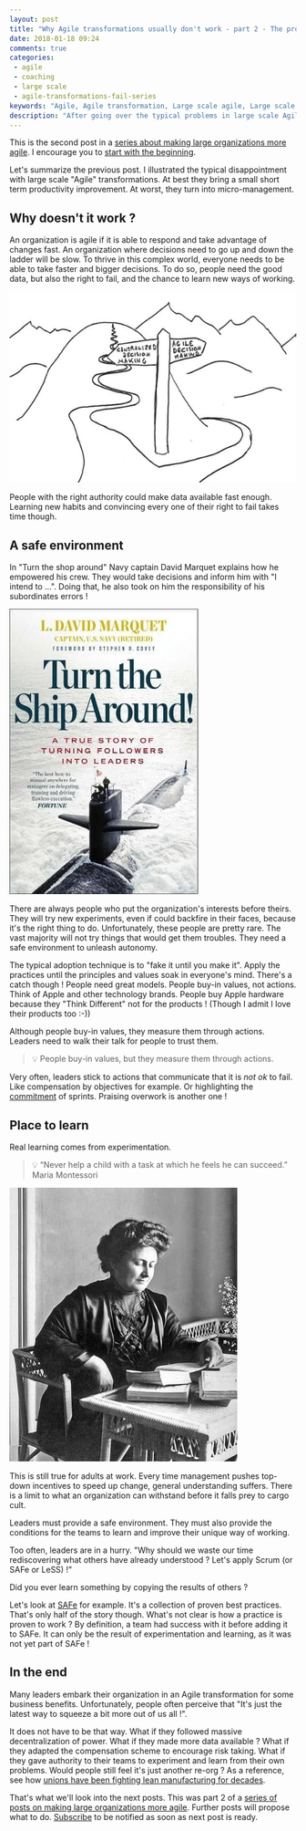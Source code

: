 ```yaml
---
layout: post
title: "Why Agile transformations usually don't work - part 2 - The problem"
date: 2018-01-18 09:24
comments: true
categories: 
 - agile
 - coaching
 - large scale
 - agile-transformations-fail-series
keywords: "Agile, Agile transformation, Large scale agile, Large scale agile transformation, Learning"
description: "After going over the typical problems in large scale Agile transformations, I dig into the reasons underlying the failures."
---
```

This is the second post in a [series about making large organizations more agile](/blog/categories/agile-transformations-fail-series/). I encourage you to [start with the beginning](/why-agile-transformations-usually-dont-work-part-1-the-situation/).

Let's summarize the previous post. I illustrated the typical disappointment with large scale "Agile" transformations. At best they bring a small short term productivity improvement. At worst, they turn into micro-management.

## Why doesn't it work ?

An organization is agile if it is able to respond and take advantage of changes fast. An organization where decisions need to go up and down the ladder will be slow. To thrive in this complex world, everyone needs to be able to take faster and bigger decisions. To do so, people need the good data, but also the right to fail, and the chance to learn new ways of working.

![A sign post with 2 directions : a convoluted 'centralized decision making' road, and a simpler 'agile decision making' road](../imgs/2018-01-09-why-agile-transformations-usually-dont-work-part-2-the-problem/decision-making.jpg)

People with the right authority could make data available fast enough. Learning new habits and convincing every one of their right to fail takes time though.

## A safe environment

In "Turn the shop around" Navy captain David Marquet explains how he empowered his crew. They would take decisions and inform him with "I intend to ...". Doing that, he also took on him the responsibility of his subordinates errors !

[![Cover of the book "Turn the ship around"](../imgs/2018-01-09-why-agile-transformations-usually-dont-work-part-2-the-problem/turn-the-ship-around.jpg)](https://www.amazon.com/Turn-Ship-Around-Turning-Followers/dp/1591846404)

There are always people who put the organization's interests before theirs. They will try new experiments, even if could backfire in their faces, because it's the right thing to do. Unfortunately, these people are pretty rare. The vast majority will not try things that would get them troubles. They need a safe environment to unleash autonomy.

The typical adoption technique is to "fake it until you make it". Apply the practices until the principles and values soak in everyone's mind. There's a catch though ! People need great models. People buy-in values, not actions. Think of Apple and other technology brands. People buy Apple hardware because they "Think Different" not for the products ! (Though I admit I love their products too :-))

Although people buy-in values, they measure them through actions. Leaders need to walk their talk for people to trust them.

> 💡 People buy-in values, but they measure them through actions.

Very often, leaders stick to actions that communicate that it is _not ok_ to fail. Like compensation by objectives for example. Or highlighting the [commitment](https://www.scrum.org/resources/commitment-vs-forecast-subtle-important-change-scrum) of sprints. Praising overwork is another one !

## Place to learn

Real learning comes from experimentation.

> 💡 “Never help a child with a task at which he feels he can succeed.” Maria Montessori

[![Photograph of educator Maria Montessori](../imgs/2018-01-09-why-agile-transformations-usually-dont-work-part-2-the-problem/Maria_Montessori.jpg)](https://en.wikipedia.org/wiki/Maria_Montessori)

This is still true for adults at work. Every time management pushes top-down incentives to speed up change, general understanding suffers. There is a limit to what an organization can withstand before it falls prey to cargo cult.

Leaders must provide a safe environment. They must also provide the conditions for the teams to learn and improve their unique way of working.

Too often, leaders are in a hurry. "Why should we waste our time rediscovering what others have already understood ? Let's apply Scrum (or SAFe or LeSS) !"

Did you ever learn something by copying the results of others ?

Let's look at [SAFe](http://www.scaledagileframework.com/) for example. It's a collection of proven best practices. That's only half of the story though. What's not clear is how a practice is proven to work ? By definition, a team had success with it before adding it to SAFe. It can only be the result of experimentation and learning, as it was not yet part of SAFe !

## In the end

Many leaders embark their organization in an Agile transformation for some business benefits. Unfortunately, people often perceive that "It's just the latest way to squeeze a bit more out of us all !".

It does not have to be that way. What if they followed massive decentralization of power. What if they made more data available ? What if they adapted the compensation scheme to encourage risk taking. What if they gave authority to their teams to experiment and learn from their own problems. Would people still feel it's just another re-org ? As a reference, see how [unions have been fighting lean manufacturing for decades](https://www.solidarity-us.org/leanproduction).

That's what we'll look into the next posts. This was part 2 of a [series of posts on making large organizations more agile](/blog/categories/agile-transformations-fail-series/). Further posts will propose what to do. [Subscribe](https://feedburner.google.com/fb/a/mailverify?uri=PhilippeBourgau&loc=en_US) to be notified as soon as next post is ready.